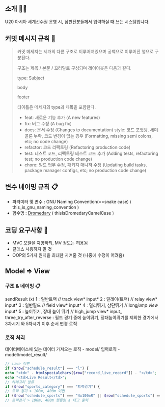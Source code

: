 ## 소개 💁‍♂️

U20 아시아 세계선수권 운영 시, 심판진분들께서 입력하실 때 쓰는 시스템입니다.

## 커밋 메시지 규칙 💬

> 커밋 메세지는 세개의 다른 구조로 이루어져있으며 공백으로 이루어진 행으로 구분된다.
>
> 구조는 제목 / 본문 / 꼬리말로 구성되며 레이아웃은 다음과 같다.
>
> type: Subject
>
> body
>
> footer
>
> 타이틀은 메세지의 type과 제목을 포함한다.
>
> - feat: 새로운 기능 추가 (A new features)
> - fix: 버그 수정 (A bug fix)
> - docs: 문서 수정 (Changes to documentation)
>   style: 코드 포맷팅, 세미콜론 누락, 코드 변경이 없는 경우 (Formatting, missing semi colons, etc; no code change)
> - refactor: 코드 리팩토링 (Refactoring production code)
> - test: 테스트 코드, 리팩토링 테스트 코드 추가 (Adding tests, refactoring test; no production code change)
> - chore: 빌드 업무 수정, 패키지 매니저 수정 (Updating build tasks, package manager configs, etc; no production code change)

## 변수 네이밍 규칙 📋

- 파라미터 및 변수 : GNU Naming Convention(==snake case) ( this_is_gnu_naming_convention )
- 함수명 : [Dromedary](https://en.wikipedia.org/wiki/Dromedary) ( thisIsDromedaryCamelCase )

## 코딩 요구사항 🙏

- MVC 모델을 지양하되, MV 정도는 허용됨
- 클래스 사용하지 말 것
- OOP의 5가지 원칙을 최대한 지켜줄 것 (나중에 수정이 어려움)

## Model => View

### 구조 & 네이밍 📋

sendResult (x)
1 : 일반트랙 // track
view*
input*
2 : 릴레이(트랙) // relay
view*
input*
3 : 일반필드 // field
view*
input*
4 : 멀리뛰기, 삼단뛰기 // long*jump
view*
input*
5 : 높이뛰기, 장대 높이 뛰기 // high_jump
view*
input\_
three_try_after_reverse : 필드 경기 중에 높이뛰기, 장대높이뛰기를 제외한 경기에서 3차시기 와 5차시기 이후 순서 변경 로직

### 로직 처리

데이터베이스에 있는 데이터 가져오는 로직 - model/
입력로직 - model/model_result/

```php
// live 이면
if ($row["schedule_result"] === "l") {
echo "<td>" . htmlspecialchars($row["record_live_record"]) . "</td>";
echo "<td>Live Result</td>";
// 카테고리 분류
if ($row["sports_category"] === "트랙경기") {
// 트랙 경기 > 100m, 400m 이면
if ($row["schedule_sports"] === "4x100mR" || $row["schedule_sports"] === "4x400mR") {
// 트랙경기 > 100m, 400m 핸들링 a 태그 출력
```
